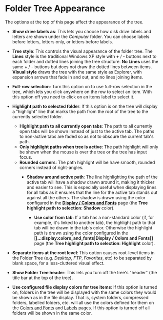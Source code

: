 # Folder Tree Appearance

The options at the top of this page affect the appearance of the tree.

- **Show drive labels as**: This lets you choose how disk drive labels and letters are shown under the *Computer* folder. You can choose labels before letters, letters only, or letters before labels.
- **Tree style**: This controls the visual appearance of the folder tree. The **Lines** style is the traditional Windows XP style with **+** / **-** buttons next to each folder and dotted lines joining the tree structure. **No Lines** uses the same + / - buttons but does not draw the dotted lines between items. **Visual style** draws the tree with the same style as Explorer, with expansion arrows that fade in and out, and no lines joining items.
- **Full-row selection**: Turn this option on to use full-row selection in the tree, which lets you click anywhere on the row to select an item. With this option off you need to click on an items label to select it. 
- **Highlight path to selected folder**: If this option is on the tree will display a "highlight" line that marks the path from the root of the tree to the currently selected folder.
  - **Highlight path to all currently open tabs**: The path to all currently open tabs will be shown instead of just to the active tab. The paths to non-active tabs are faded so as not to obscure the current tab's path.
  - **Only highlight paths when tree is active**: The path highlight will only be shown when the mouse is over the tree or the tree has input focus.
  - **Rounded corners**: The path highlight will be have smooth, rounded corners instead of right-angles.
    - **Shadow around active path**: The line highlighting the path of the active tab will have a shadow drawn around it, making it thicker and easier to see. This is especially useful when displaying lines for all tabs as it ensures that the line for the active tab stands out against all the others. The shadow is drawn using the color configured in the **[Display / Colors and Fonts](../display/colors_and_fonts.md)** page (the **Tree highlight path to selection: Shadow** color).

      * **Use color from tab**: If a tab has a non-standard color (if, for example, it's linked to another tab), the highlight path to that tab will be drawn in the tab's color. Otherwise the highlight path is drawn using the color configured in the **[[..:display:colors_and_fonts|Display / Colors and Fonts]]** page (the **Tree highlight path to selection: Highlight** color). 

- **Separate items at the root level**: This option causes root-level items in the Folder Tree (e.g. *Desktop*, *FTP*, *Favorites*, etc) to be separated by blank space, for a less-cluttered visual effect.
- **Show Folder Tree header**: This lets you turn off the tree's "header" (the title bar at the top of the tree).
- **Use configured file display colors for tree items**: If this option is turned on, folders in the tree will be displayed with the same colors they would be shown as in the file display. That is, system folders, compressed folders, labelled folders, etc. will all use the colors defined for them on the [Colors and Fonts](../display/colors_and_fonts.md) and [Labels](/Manual/basic_concepts/folder_options/folder_options_dialog/labels.md) pages. If this option is turned off all folders will be shown in the same color.

 
